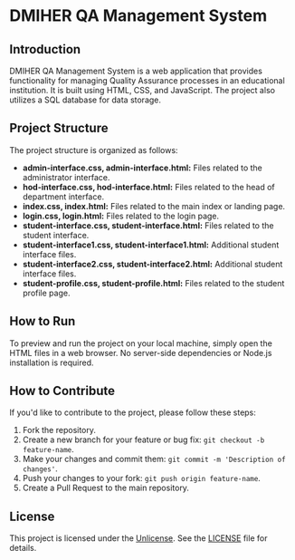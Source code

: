 # DMIHER QA Management System

## Introduction

DMIHER QA Management System is a web application that provides functionality for managing Quality Assurance processes in an educational institution. It is built using HTML, CSS, and JavaScript. The project also utilizes a SQL database for data storage.

## Project Structure

The project structure is organized as follows:

- **admin-interface.css, admin-interface.html:** Files related to the administrator interface.
- **hod-interface.css, hod-interface.html:** Files related to the head of department interface.
- **index.css, index.html:** Files related to the main index or landing page.
- **login.css, login.html:** Files related to the login page.
- **student-interface.css, student-interface.html:** Files related to the student interface.
- **student-interface1.css, student-interface1.html:** Additional student interface files.
- **student-interface2.css, student-interface2.html:** Additional student interface files.
- **student-profile.css, student-profile.html:** Files related to the student profile page.

## How to Run

To preview and run the project on your local machine, simply open the HTML files in a web browser. No server-side dependencies or Node.js installation is required.

## How to Contribute

If you'd like to contribute to the project, please follow these steps:

1. Fork the repository.
2. Create a new branch for your feature or bug fix: `git checkout -b feature-name`.
3. Make your changes and commit them: `git commit -m 'Description of changes'`.
4. Push your changes to your fork: `git push origin feature-name`.
5. Create a Pull Request to the main repository.

## License

This project is licensed under the [Unlicense](https://unlicense.org/). See the [LICENSE](LICENSE) file for details.

